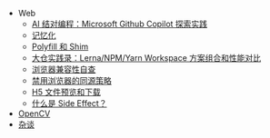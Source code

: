 <!-- _sidebar.md -->

- Web
  - [AI 结对编程：Microsoft Github Copilot 探索实践](posts/microsoft-github-copilot "microsoft github copilot")
  - [记忆化](posts/memorized-function "memorized function")
  - [Polyfill 和 Shim](posts/polyfill-and-shim "polyfill and shim")
  - [大仓实践录：Lerna/NPM/Yarn Workspace 方案组合和性能对比](posts/mono-repo-in-js "mono-repo in js")
  - [浏览器兼容性自查](posts/compatibility-check-for-web-api "compatibility check for web")
  - [禁用浏览器的同源策略](posts/disable-same-origin-policy "disable same origin policy")
  - [H5 文件预览和下载](posts/preview-and-download-file "preview and download file")
  - [什么是 Side Effect？](posts/what-is-side-effect-in-programming)
  <!-- * [实例：小程序工程结构](posts/mini-program-architecture-3.md "my mini-program architecture 3.0") -->
- [OpenCV](opencv/ "OpenCV-Python tutorial for beginners")
- [杂谈](zen/)
